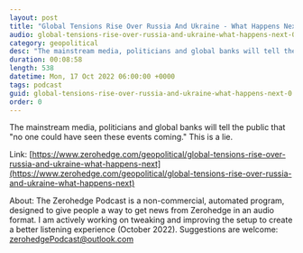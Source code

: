 ```yaml
---
layout: post
title: "Global Tensions Rise Over Russia And Ukraine - What Happens Next?"
audio: global-tensions-rise-over-russia-and-ukraine-what-happens-next-0
category: geopolitical
desc: "The mainstream media, politicians and global banks will tell the public that &quot;no one could have seen these events coming.&quot; This is a lie."
duration: 00:08:58
length: 538
datetime: Mon, 17 Oct 2022 06:00:00 +0000
tags: podcast
guid: global-tensions-rise-over-russia-and-ukraine-what-happens-next-0
order: 0
---
```

The mainstream media, politicians and global banks will tell the public that &quot;no one could have seen these events coming.&quot; This is a lie.

Link: [https://www.zerohedge.com/geopolitical/global-tensions-rise-over-russia-and-ukraine-what-happens-next](https://www.zerohedge.com/geopolitical/global-tensions-rise-over-russia-and-ukraine-what-happens-next)

About: The Zerohedge Podcast is a non-commercial, automated program, designed to give people a way to get news from Zerohedge in an audio format.  I am actively working on tweaking and improving the setup to create a better listening experience (October 2022).  Suggestions are welcome: [zerohedgePodcast@outlook.com](mailto:zerohedgePodcast@outlook.com)
